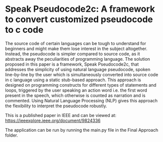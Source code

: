 # Speak Pseudocode2c: A framework to convert customized pseudocode to c code

The source code of certain languages can be tough to understand for beginners and might make them lose interest in the subject altogether. Instead, the pseudocode is simpler compared to source code, as it abstracts away the peculiarities of programming language. The solution proposed in this paper is a framework, Speak Pseudocode2c, that addresses the simplicity of using natural language pseudocode, spoken line-by-line by the user which is simultaneously converted into source code in c language using a static stub-based approach. This approach is designed on programming constructs for different types of statements and loops, triggered by the user speaking an action word i.e. the first word present in the speech, which otherwise is counted as narration and is commented. Using Natural Language Processing (NLP) gives this approach the flexibility to interpret the pseudocode robustly.

This is a published paper in IEEE and can be viewed at: https://ieeexplore.ieee.org/document/9824336

The application can be run by running the main.py file in the Final Approach folder.